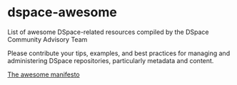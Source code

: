 # dspace-awesome
List of awesome DSpace-related resources compiled by the DSpace Community Advisory Team

Please contribute your tips, examples, and best practices for managing and administering DSpace repositories, particularly metadata and content.

[The awesome manifesto](https://github.com/sindresorhus/awesome/blob/master/awesome.md)
